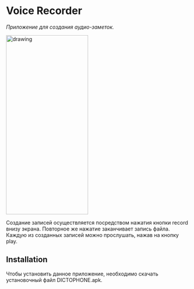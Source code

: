 # Voice Recorder
_Приложение для создания аудио-заметок._

<img src="https://github.com/Mihail-Larionow/voice_recorder/blob/master/screenshots/audio_recorder.png" alt="drawing" height="490" width="225"/>

Создание записей осуществляется посредством нажатия кнопки record внизу экрана. Повторное же нажатие заканчивает запись файла.
Каждую из созданных записей можно прослушать, нажав на кнопку play.

## Installation
Чтобы установить данное приложение, необходимо скачать установочный файл DICTOPHONE.apk.